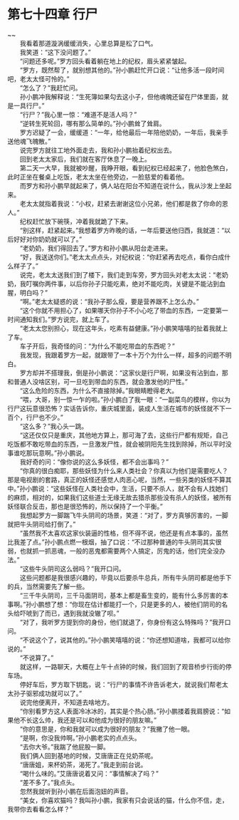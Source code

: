 # 第七十四章 行尸

~~
            <br>　　我看着那道漩涡缓缓消失，心里总算是松了口气。<br>　　我笑道：“这下没问题了。”<br>　　“问题还多呢。”罗方回头看着躺在地上的纪权，眉头紧紧皱起。<br>　　“罗方，既然帮了，就别想其他的。”孙小鹏赶忙开口说：“让他多活一段时间吧，老太太怪可怜的。”<br>　　“怎么了？”我赶忙问。<br>　　孙小鹏冲我解释说：“生死簿如果勾去这小子，但他魂魄还留在尸体里面，就是一具行尸。”<br>　　“行尸？”我心里一惊：“难道不是活人吗？”<br>　　“逆转生死轮回，哪有那么简单的。”孙小鹏耸了耸肩。<br>　　罗方迟疑了一会，缓缓道：“一年，给他最后一年陪他奶奶，一年后，我亲手送他魂飞魄散。”<br>　　说完罗方就往工地外面走去，我和孙小鹏抬着纪权出去。<br>　　回到老太太家后，我们就在客厅休息了一晚上。<br>　　第二天一大早，我就被吵醒，我睁开眼，看到纪权已经起来了，他脸色煞白，此时正坐在餐桌上吃饭，老太太坐在他旁边，一脸慈爱的看着他。<br>　　而罗方和孙小鹏早就起来了，俩人站在阳台不知道在说什么，我从沙发上坐起来。<br>　　老太太就指着我说：“小权，赶紧去谢谢这位小兄弟，他们都是救了你命的恩人。”<br>　　纪权赶忙放下碗筷，冲着我就跪了下来。<br>　　“别这样，赶紧起来。”我想着罗方昨晚的话，一年后要送他归西，我就道：“以后好好对你奶奶就可以了。”<br>　　“老奶奶，我们得回去了。”罗方和孙小鹏从阳台走进来。<br>　　“好，我送送你们。”老太太点点头，对纪权说：“你赶紧再去吃点，看你白成什么样子了。”<br>　　说完，老太太送我们到了楼下，我们走到车旁，罗方回头对老太太说：“老奶奶，我叮嘱你两件事，以后你孙子只能吃素，绝对不能吃肉，关键是不能沾到血腥，明白吗？”<br>　　“啊。”老太太疑惑的说：“我孙子那么瘦，要是营养跟不上怎么办。”<br>　　“这个你就不用担心了，如果哪天你孙子不小心吃了带血的东西，一定要第一时间通知我们。”罗方说完，就上车了。<br>　　“老太太您别担心，现在这年头，吃素有益健康。”孙小鹏笑嘻嘻的扯着我就上了车。<br>　　车子开后，我奇怪的问：“为什么不能吃带血的东西呢？”<br>　　我发现，我跟着罗方一起，就跟带了一本十万个为什么一样，超多的问题不明白。<br>　　罗方却并不搭理我，倒是孙小鹏说：“这家伙是行尸啊，如果没有沾到血，那和普通人没啥区别，可一旦吃到带血的东西，就会激发他的尸性。”<br>　　“这么危险的东西，为什么不直接除掉。”我眼睛瞪得老大。<br>　　“喂，大哥，别一惊一乍的啦。”孙小鹏白了我一眼：“一副菜鸟的模样，你以为行尸这玩意很恐怖？实话告诉你，重庆城里面，装成人生活在城市的妖怪就不下一百个，行尸也不少。”<br>　　“这么多？”我心头一跳。<br>　　“这还仅仅只是重庆，其他地方算上，那可海了去，这些行尸都有规矩，自己吃饭都不敢吃带血的东西，一旦激发尸性，就会被阴阳先生找到除掉，所以平时没事谁吃那玩意啊。”孙小鹏说。<br>　　我好奇的问：“像你说的这么多妖怪，都不会出事吗？”<br>　　“你真的很白痴耶，那些妖怪为什么来人类社会？你真以为他们是需要吃人？那是电视剧的套路，真正的妖怪还感觉人肉恶心呢，当然，一些另类的妖怪不算其中。”孙小鹏说：“这些妖怪在人类社会中，生活，只要不杀人，就不会有人找她们的麻烦，相对的，如果我们这些道士无缘无故去猎杀那些没有杀人的妖怪，被所有妖怪联合反击，那也是很恐怖的，所以保持了一个平衡。”<br>　　我想起罗方一脚踹飞牛头阴司的场景，笑道：“对了，罗方真够厉害的，一脚就把牛头阴司给打倒了。”<br>　　“虽然我不太喜欢这家伙装逼的性格，但不得不说，他还是有点本事的，虽然比我差了点。”孙小鹏点燃一根烟，抽了口说：“不过那种普通的牛头阴司其实很弱，也就抓一抓恶魂，一般的恶鬼都需要两个人搞定，厉鬼的话，他们完全没办法。”<br>　　“这些牛头阴司这么弱吗？”我开口问。<br>　　这些问题都是我很感兴趣的，毕竟以后要杀牛总兵，所有牛头阴司都是他手下的兵，当然需要先了解一些。<br>　　“三千牛头阴司，三千马面阴司，基本上都是畜生变的，能有什么多厉害的本事啊。”孙小鹏想了想：“你现在估计都能打一个，只是更多的人，被他们阴司的名头给吓唬到了而已，遇到我就没辙了呗。”<br>　　“对了，我听罗方提到你的身份，他们就退了，你身份有这么特殊吗？”我开口问。<br>　　“不说这个了，说其他的。”孙小鹏笑嘻嘻的说：“你还想知道啥，我都可以给你说的。”<br>　　“不说算了。”<br>　　就这样，一路聊天，大概在上午十点钟的时候，我们回到了观音桥步行街的停车场。<br>　　停好车后，罗方取下钥匙，说：“行尸的事情不许告诉老大，就说我们帮老太太孙子驱邪成功就可以了。”<br>　　说完他便离开，不知道去啥地方。<br>　　“你别看罗方这人表面冷冰冰的，其实是个热心肠。”孙小鹏搂着我肩膀说：“如果他不长这么帅，我还是可以和他成为很好的朋友嘛。”<br>　　“你的意思是，你和我就可以成为很好的朋友？”我撇了他一眼。<br>　　“是啊，你没我帅啊。”孙小鹏老实的点点头。<br>　　“去你大爷。”我踹了他屁股一脚。<br>　　我们俩人回到基地的时候，艾唐唐正在兑奶茶呢。<br>　　“唐唐姐，来杯奶茶，渴死了。”我走到前台说。<br>　　“喝什么味的。”艾唐唐说着又问：“事情解决了吗？”<br>　　“差不多了。”我点头。<br>　　忽然我就听到孙小鹏在后面泡妞的声音。<br>　　“美女，你喜欢猫吗？我叫孙小鹏，我家有只会说话的猫，什么你不信，走，我带你去看看怎么样？”<br>
	